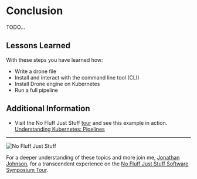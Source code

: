 # Conclusion #

TODO...

## Lessons Learned ##

With these steps you have learned how:

- Write a drone file
- Install and interact with the command line tool (CLI)
- Install Drone engine on Kubernetes
- Run a full pipeline

## Additional Information ##

* Visit the No Fluff Just Stuff [tour](https://nofluffjuststuff.com) and see this example in action. [Understanding Kubernetes: Pipelines](https://nofluffjuststuff.com/conference/boston/2019/03/session?id=43287)

------
![No Fluff Just Stuff](/javajon/courses/kubernetes-pipelines/drone/assets/nfjs.png "No Fluff Just Stuff")

For a deeper understanding of these topics and more join me, [Jonathan Johnson](https://nofluffjuststuff.com/conference/speaker/jonathan_johnson), for a transcendent experience on the [No Fluff Just Stuff Software Symposium Tour](https://nofluffjuststuff.com).